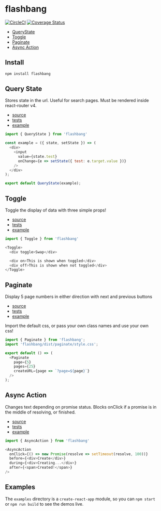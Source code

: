 # flashbang

[![CircleCI](https://circleci.com/gh/kimmelsg/flashbang.svg?style=svg)](https://circleci.com/gh/kimmelsg/flashbang)
[![Coverage Status](https://coveralls.io/repos/github/kimmelsg/tracker/badge.svg?branch=master)](https://coveralls.io/github/kimmelsg/tracker?branch=master)

- [QueryState](#query-state)
- [Toggle](#toggle)
- [Paginate](#paginate)
- [Async Action](#async-action)

## Install

```js
npm install flashbang
```

## Query State

Stores state in the url. Useful for search pages. Must be rendered inside react-router v4.

- [source](/src/query-state.js)
- [tests](/tests/query-state.js)
- [example](/example/src/example/query-state.js)

```js
import { QueryState } from 'flashbang'

const example = ({ state, setState }) => (
  <div>
    <input
      value={state.test}
      onChange={e => setState({ test: e.target.value })}
    />
  </div>
);

export default QueryState(example);
```


## Toggle

Toggle the display of data with three simple props!

- [source](/src/toggle.js)
- [tests](/tests/toggle.js)
- [example](/example/src/example/toggle.js)

```js
import { Toggle } from 'flashbang'

<Toggle>
  <div toggle>Swap</div>

  <div on>This is shown when toggled</div>
  <div off>This is shown when not toggled</div>
</Toggle>
```


## Paginate

Display 5 page numbers in either direction with next and previous buttons

- [source](/src/paginate)
- [tests](/tests/paginate.js)
- [example](/example/src/example/paginate.js)

Import the default css, or pass your own class names and use your own css!

```js
import { Paginate } from 'flashbang';
import 'flashbang/dist/paginate/style.css';

export default () => (
  <Paginate
    page={5}
    pages={25}
    createURL={page => `?page=${page}`}
  />
);
```


## Async Action

Changes text depending on promise status. Blocks onClick if a promise is in the middle of resolving, or finished.

- [source](/src/async-action.js)
- [tests](/tests/async-action.js)
- [example](/example/src/example/async-action.js)

```js
import { AsyncAction } from 'flashbang'

<AsyncAction
  onClick={() => new Promise(resolve => setTimeout(resolve, 100))}
  before={<div>Create</div>}
  during={<div>Creating...</div>}
  after={<span>Created!</span>}
/>
```

## Examples

The `examples` directory is a `create-react-app` module, so you can `npm start` or `npm run build` to see the demos live.
